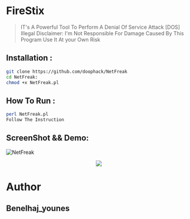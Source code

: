 # FireStix
> IT's A Powerful Tool To Perform A Denial Of Service Attack [DOS]
> Illegal Disclaimer: I'm Not Responsible For Damage Caused By This Program Use It At your Own Risk


##  Installation : 
```bash
git clone https://github.com/doophack/NetFreak
cd NetFreak:
chmod +x NetFreak.pl
```

## How To Run : 
```bash
perl NetFreak.pl
Follow The Instruction
```
## ScreenShot && Demo:
<img src="https://i.ibb.co/pf1vcmb/NetFreak.png" alt="NetFreak" border="0">

<p align="center">
<a href="https://asciinema.org/a/240877">
<img src="https://asciinema.org/a/240877.svg">
</a>
</p>

# Author 
## Benelhaj_younes

